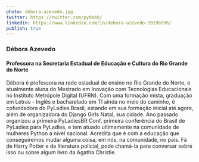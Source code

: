 ```yaml
---
photo: debora-azevedo.jpg
twitter: https://twitter.com/pydebb/
linkedin: https://www.linkedin.com/in/debora-azevedo-1919b996/
publish: true
---
```


### Débora Azevedo
#### Professora na Secretaria Estadual de Educação e Cultura do Rio Grande do Norte

Débora é professora na rede estadual de ensino no Rio Grande do Norte, e atualmente aluna do Mestrado em Inovação com Tecnologias Educacionais no Instituto Metrópole Digital (UFRN). Com uma formação mista, graduação em Letras - Inglês e bacharelado em TI ainda no meio do caminho,  é cofundadora do PyLadies Brasil, estando em sua formação inicial até agora, além de organizadora do Django Girls Natal, sua cidade. Ano passado organizou a primeira PyLadiesBR Conf, primeira conferência do Brasil de PyLadies para PyLadies, e tem atuado ultimamente na comunidade de mulheres Python a nível nacional. Acredita que é com a educação que conseguiremos mudar alguma coisa, em nós, na comunidade, no país. Fã de Harry Potter e de literatura policial, pode chamá-la para conversar sobre isso ou sobre algum livro da Agatha Christie.

